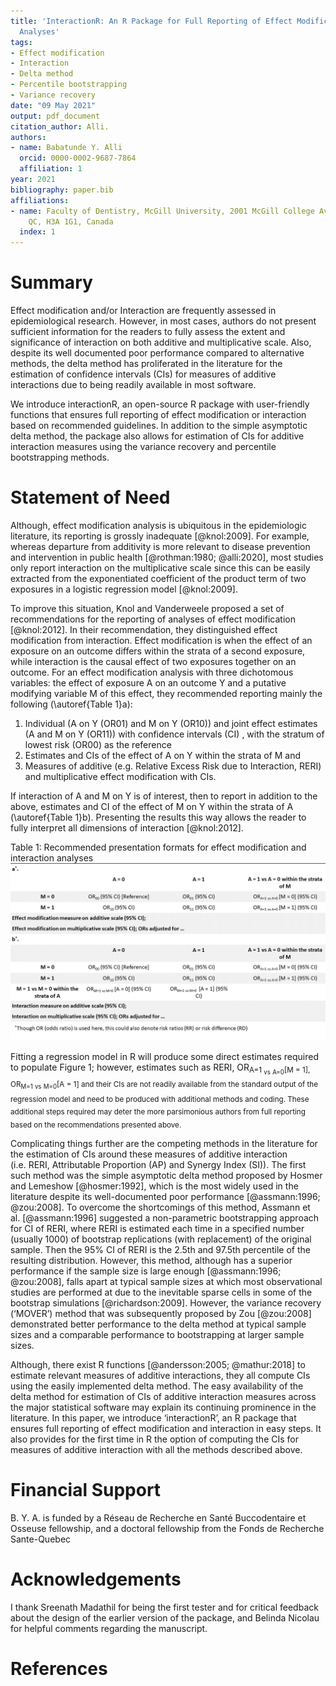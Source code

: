 ```yaml
---
title: 'InteractionR: An R Package for Full Reporting of Effect Modification and Interaction
  Analyses'
tags:
- Effect modification
- Interaction
- Delta method
- Percentile bootstrapping
- Variance recovery
date: "09 May 2021"
output: pdf_document
citation_author: Alli.
authors:
- name: Babatunde Y. Alli
  orcid: 0000-0002-9687-7864
  affiliation: 1
year: 2021
bibliography: paper.bib
affiliations:
- name: Faculty of Dentistry, McGill University, 2001 McGill College Avenue, Montreal,
    QC, H3A 1G1, Canada
  index: 1
---
```


# Summary

Effect modification and/or Interaction are frequently assessed in
epidemiological research. However, in most cases, authors do not present
sufficient information for the readers to fully assess the extent and
significance of interaction on both additive and multiplicative scale.
Also, despite its well documented poor performance compared to
alternative methods, the delta method has proliferated in the literature
for the estimation of confidence intervals (CIs) for measures of
additive interactions due to being readily available in most software.

We introduce interactionR, an open-source R package with user-friendly
functions that ensures full reporting of effect modification or
interaction based on recommended guidelines. In addition to the simple
asymptotic delta method, the package also allows for estimation of CIs
for additive interaction measures using the variance recovery and
percentile bootstrapping methods.

# Statement of Need

Although, effect modification analysis is ubiquitous in the
epidemiologic literature, its reporting is grossly inadequate [@knol:2009]. For example, whereas departure from additivity is more relevant to disease prevention and intervention in public health [@rothman:1980; @alli:2020], most studies only report interaction on the multiplicative scale since this can be easily extracted from the exponentiated coefficient of the product term of two exposures in a logistic regression model [@knol:2009].

To improve this situation, Knol and Vanderweele proposed a set of
recommendations for the reporting of analyses of effect modification [@knol:2012]. In their recommendation, they distinguished
effect modification from interaction. Effect modification is when the
effect of an exposure on an outcome differs within the strata of a
second exposure, while interaction is the causal effect of two exposures
together on an outcome. For an effect modification analysis with three
dichotomous variables: the effect of exposure A on an outcome Y and a
putative modifying variable M of this effect, they recommended reporting
mainly the following (\autoref{Table 1}a):

1.  Individual (A on Y (OR01) and M on Y (OR10)) and joint effect
    estimates (A and M on Y (OR11)) with confidence intervals (CI) ,
    with the stratum of lowest risk (OR00) as the reference
2.  Estimates and CIs of the effect of A on Y within the strata of M and
3.  Measures of additive (e.g. Relative Excess Risk due to Interaction,
    RERI) and multiplicative effect modification with CIs.

If interaction of A and M on Y is of interest, then to report in
addition to the above, estimates and CI of the effect of M on Y within
the strata of A (\autoref{Table 1}b). Presenting the results this way allows the
reader to fully interpret all dimensions of interaction [@knol:2012].

Table 1: Recommended presentation formats for effect modification and
interaction analyses
![\label{Table 1}](Table.png)

Fitting a regression model in R will produce some direct estimates
required to populate Figure 1; however, estimates such as RERI, OR<sub>A=1 <sub>vs</sub> <sub>A=0</sub>[M = 1], OR<sub>M=1</sub> <sub>vs</sub> <sub>M=0</sub>[A = 1] and their CIs are not
readily available from the standard output of the regression model and
need to be produced with additional methods and coding. These additional
steps required may deter the more parsimonious authors from full
reporting based on the recommendations presented above.

Complicating things further are the competing methods in the literature
for the estimation of CIs around these measures of additive interaction
(i.e. RERI, Attributable Proportion (AP) and Synergy Index (SI)). The
first such method was the simple asymptotic delta method proposed by
Hosmer and Lemeshow [@hosmer:1992], which is the most widely
used in the literature despite its well-documented poor performance
[@assmann:1996; @zou:2008]. To overcome the shortcomings of this method, Assmann et al. [@assmann:1996] suggested a non-parametric bootstrapping approach for CI of RERI, where RERI is estimated each time in a specified number (usually 1000) of bootstrap replications (with replacement) of the original sample. Then
the 95% CI of RERI is the 2.5th and 97.5th percentile of the resulting
distribution. However, this method, although has a superior performance
if the sample size is large enough [@assmann:1996; @zou:2008],
falls apart at typical sample sizes at which most observational studies
are performed at due to the inevitable sparse cells in some of the
bootstrap simulations [@richardson:2009]. However, the variance recovery (‘MOVER’) method that was subsequently proposed by Zou [@zou:2008] demonstrated better performance to the delta method at typical sample sizes and a comparable performance to bootstrapping at larger sample sizes.

Although, there exist R functions [@andersson:2005; @mathur:2018] to estimate
relevant measures of additive interactions, they all compute CIs using
the easily implemented delta method. The easy availability of the delta
method for estimation of CIs of additive interaction measures across the
major statistical software may explain its continuing prominence in the
literature. In this paper, we introduce ‘interactionR’, an R package
that ensures full reporting of effect modification and interaction in easy steps. It also provides for the first time in R the option of computing the CIs for measures of additive interaction with all the methods described above.

# Financial Support

B. Y. A. is funded by a Réseau de Recherche en Santé Buccodentaire et Osseuse fellowship, and a doctoral fellowship from the Fonds de Recherche Sante-Quebec

# Acknowledgements

I thank Sreenath Madathil for being the first tester and for critical feedback about the design of the earlier version of the package, and Belinda Nicolau for helpful comments regarding the manuscript.

# References
